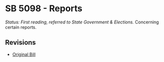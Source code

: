 # SB 5098 - Reports
*Status: First reading, referred to State Government & Elections.*
Concerning certain reports.

## Revisions
* [Original Bill](1/)